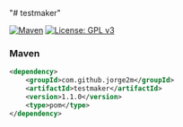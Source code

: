 "# testmaker" 

[![Maven](https://img.shields.io/maven-central/v/com.github.jorge2m/testmaker.svg?label=Maven%20Central)](https://search.maven.org/#search|ga|1|com.github.jorge2m.testmaker)
[![License: GPL v3](https://img.shields.io/badge/License-GPLv3-blue.svg)](https://github.com/Jorge2M/testmaker/blob/master/LICENSE)

### Maven
```xml
<dependency>
    <groupId>com.github.jorge2m</groupId>
    <artifactId>testmaker</artifactId>
    <version>1.1.0</version>
    <type>pom</type>
</dependency>
```